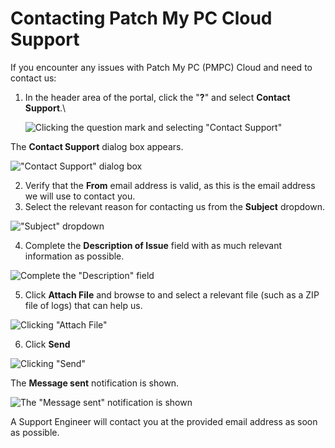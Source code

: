 # Contacting Patch My PC Cloud Support

If you encounter any issues with Patch My PC (PMPC) Cloud and need to contact us:

1.  In the header area of the portal, click the "**?**" and select **Contact Support**.\


    ![Clicking the question mark and selecting "Contact Support"](/_images/image-(766).png "Clicking the question mark and selecting “Contact Support”")



The **Contact Support** dialog box appears.

!["Contact Support" dialog box](/_images/image-(104).png "&#x22;Contact Support&#x22; dialog box")

2. Verify that the **From** email address is valid, as this is the email address we will use to contact you.
3. Select the relevant reason for contacting us from the **Subject** dropdown.

!["Subject" dropdown](/_images/image-(2565).png "&#x22;Subject&#x22; dropdown")

4. Complete the **Description of Issue** field with as much relevant information as possible.

![Complete the "Description" field](/_images/image-(106).png "Complete the &#x22;Description&#x22; field")

5. Click **Attach File** and browse to and select a relevant file (such as a ZIP file of logs) that can help us.

![Clicking "Attach File"](/_images/image-(107).png "Clicking &#x22;Attach File&#x22;")

6. Click **Send**

![Clicking "Send"](/_images/image-(109).png "Clicking &#x22;Send&#x22;")

The **Message sent** notification is shown.

![The "Message sent" notification is shown](/_images/image-(110).png "The &#x22;Message sent&#x22; notification is shown")

A Support Engineer will contact you at the provided email address as soon as possible.